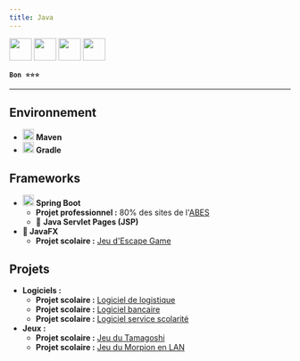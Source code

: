 ```yaml
---
title: Java
---
```


<img src="https://cdn.jsdelivr.net/gh/devicons/devicon/icons/java/java-original.svg" width="40" />
<img src="https://cdn.jsdelivr.net/gh/devicons/devicon/icons/maven/maven-original.svg" width="40" />
<img src="https://cdn.jsdelivr.net/gh/devicons/devicon/icons/gradle/gradle-original.svg" width="40" />
<img src="https://cdn.jsdelivr.net/gh/devicons/devicon/icons/spring/spring-original.svg" width="40" />

**`Bon ⭐⭐⭐`**

---

## Environnement

-   <img src="https://cdn.jsdelivr.net/gh/devicons/devicon/icons/maven/maven-original.svg" width="20" /> **Maven**
-   <img src="https://cdn.jsdelivr.net/gh/devicons/devicon/icons/gradle/gradle-original.svg" width="20" /> **Gradle**

## Frameworks

-   <img src="https://cdn.jsdelivr.net/gh/devicons/devicon/icons/spring/spring-original.svg" width="20" /> **Spring Boot**
    -   **Projet professionnel :** 80% des sites de l'[ABES](../../experiences/abes)
    -   💄 **Java Servlet Pages (JSP)**
-   **💄 JavaFX**
    -   **Projet scolaire :** [Jeu d'Escape Game](../../academic/dut-informatique/projects#-développement-dun-escape-game-virtuel)

## Projets

-   **Logiciels :**
    -   **Projet scolaire :** [Logiciel de logistique](../../academic/licence-apidae/projects#-développement-dun-logiciel-de-logistique)
    -   **Projet scolaire :** [Logiciel bancaire](../../academic/dut-informatique/projects#-développement-de-logiciel-bancaire)
    -   **Projet scolaire :** [Logiciel service scolarité](../../academic/dut-informatique/projects#-développement-de-logiciel-de-gestion-dun-service-de-scolarité)
-   **Jeux :**
    -   **Projet scolaire :** [Jeu du Tamagoshi](../../academic/licence-apidae/projects#-développement-dun-jeu-du-tamagoshi)
    -   **Projet scolaire :** [Jeu du Morpion en LAN](../../academic/licence-apidae/projects#-développement-dun-jeu-du-morpion-multi-joueur-en-lan)
